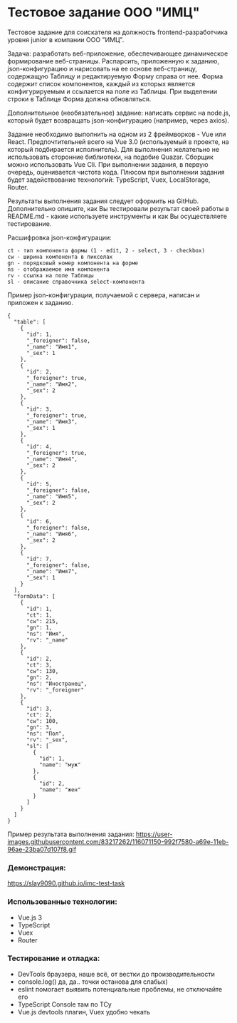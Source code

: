 # Тестовое задание ООО "ИМЦ"

Тестовое задание для соискателя на должность frontend-разработчика уровня junior в компании ООО "ИМЦ".

Задача: разработать веб-приложение, обеспечивающее динамическое формирование веб-страницы. Распарсить, приложенную к заданию, json-конфигурацию и нарисовать на ее основе веб-страницу, содержащую Таблицу и редактируемую Форму справа от нее. Форма содержит список компонентов, каждый из которых является конфигурируемым и ссылается на поле из Таблицы. При выделении строки в Таблице Форма должна обновляться.

Дополнительное (необязательное) задание: написать сервис на node.js, который будет возвращать json-конфигурацию (например, через axios).

Задание необходимо выполнить на одном из 2 фреймворков - Vue или React. Предпочтительней всего на Vue 3.0 (используемый в проекте, на который подбирается исполнитель). Для выполнения желательно не использовать сторонние библиотеки, на подобие Quazar. Сборщик можно использовать Vue Cli. При выполнении задания, в первую очередь, оценивается чистота кода. Плюсом при выполнении задания будет задействование технологий: TypeScript, Vuex, LocalStorage, Router.

Результаты выполнения задания следует оформить на GitHub. Дополнительно опишите, как Вы тестировали результат своей работы в README.md - какие используете инструменты и как Вы осуществляете тестирование.

Расшифровка json-конфигурации:

```
ct - тип компонента формы (1 - edit, 2 - select, 3 - checkbox)
cw - ширина компонента в пикселах
gn - порядковый номер компонента на форме
ns - отображаемое имя компонента
rv - ссылка на поле Таблицы
sl - описание справочника select-компонента
```
Пример json-конфигурации, получаемой с сервера, написан и приложен к заданию.
```
{
  "table": [
    {
      "id": 1,
      "_foreigner": false,
      "_name": "Имя1",
      "_sex": 1
    },
    {
      "id": 2,
      "_foreigner": true,
      "_name": "Имя2",
      "_sex": 2
    },
    {
      "id": 3,
      "_foreigner": true,
      "_name": "Имя3",
      "_sex": 1
    },
    {
      "id": 4,
      "_foreigner": true,
      "_name": "Имя4",
      "_sex": 2
    },
    {
      "id": 5,
      "_foreigner": false,
      "_name": "Имя5",
      "_sex": 2
    },
    {
      "id": 6,
      "_foreigner": false,
      "_name": "Имя6",
      "_sex": 2
    },
    {
      "id": 7,
      "_foreigner": false,
      "_name": "Имя7",
      "_sex": 1
    }
  ],
  "formData": [
    {
      "id": 1,
      "ct": 1,
      "cw": 215,
      "gn": 1,
      "ns": "Имя",
      "rv": "_name"
    },
    {
      "id": 2,
      "ct": 3,
      "cw": 130,
      "gn": 2,
      "ns": "Иностранец",
      "rv": "_foreigner"
    },
    {
      "id": 3,
      "ct": 2,
      "cw": 100,
      "gn": 3,
      "ns": "Пол",
      "rv": "_sex",
      "sl": [
        {
          "id": 1,
          "name": "муж"
        },
        {
          "id": 2,
          "name": "жен"
        }
      ]
    }
  ]
}
```
Пример результата выполнения задания:
https://user-images.githubusercontent.com/83217262/116071150-992f7580-a69e-11eb-96ae-23ba07d107f8.gif

### Демонстрация:
https://slay9090.github.io/imc-test-task

### Использованные технологии:

- Vue.js 3
- TypeScript
- Vuex
- Router

### Тестирование и отладка:

- DevTools браузера, наше всё, от вестки до производительности 
- console.log() да, да.. точки останова для слабых)
- eslint помогает выявить потенциальные проблемы, не отключайте его
- TypeScript Console там по ТСу 
- Vue.js devtools плагин, Vuex удобно чекать




